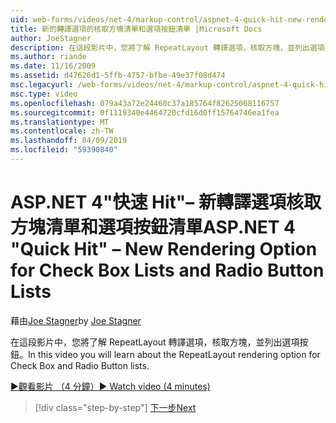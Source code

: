 ```yaml
---
uid: web-forms/videos/net-4/markup-control/aspnet-4-quick-hit-new-rendering-option-for-check-box-lists-and-radio-button-lists
title: 新的轉譯選項的核取方塊清單和選項按鈕清單 |Microsoft Docs
author: JoeStagner
description: 在這段影片中，您將了解 RepeatLayout 轉譯選項，核取方塊，並列出選項按鈕。
ms.author: riande
ms.date: 11/16/2009
ms.assetid: d47626d1-5ffb-4757-bfbe-49e37f08d474
msc.legacyurl: /web-forms/videos/net-4/markup-control/aspnet-4-quick-hit-new-rendering-option-for-check-box-lists-and-radio-button-lists
msc.type: video
ms.openlocfilehash: 079a43a72e24460c37a185764f82625068116757
ms.sourcegitcommit: 0f1119340e4464720cfd16d0ff15764746ea1fea
ms.translationtype: MT
ms.contentlocale: zh-TW
ms.lasthandoff: 04/09/2019
ms.locfileid: "59390840"
---
```

# <a name="aspnet-4-quick-hit--new-rendering-option-for-check-box-lists-and-radio-button-lists"></a><span data-ttu-id="e0199-103">ASP.NET 4"快速 Hit"– 新轉譯選項核取方塊清單和選項按鈕清單</span><span class="sxs-lookup"><span data-stu-id="e0199-103">ASP.NET 4 "Quick Hit" – New Rendering Option for Check Box Lists and Radio Button Lists</span></span>

<span data-ttu-id="e0199-104">藉由[Joe Stagner](https://github.com/JoeStagner)</span><span class="sxs-lookup"><span data-stu-id="e0199-104">by [Joe Stagner](https://github.com/JoeStagner)</span></span>

<span data-ttu-id="e0199-105">在這段影片中，您將了解 RepeatLayout 轉譯選項，核取方塊，並列出選項按鈕。</span><span class="sxs-lookup"><span data-stu-id="e0199-105">In this video you will learn about the RepeatLayout rendering option for Check Box and Radio Button lists.</span></span> 

[<span data-ttu-id="e0199-106">&#9654;觀看影片 （4 分鐘）</span><span class="sxs-lookup"><span data-stu-id="e0199-106">&#9654; Watch video (4 minutes)</span></span>](https://channel9.msdn.com/Blogs/ASP-NET-Site-Videos/aspnet-4-quick-hit-new-rendering-option-for-check-box-lists-and-radio-button-lists)

> [!div class="step-by-step"]
> [<span data-ttu-id="e0199-107">下一步</span><span class="sxs-lookup"><span data-stu-id="e0199-107">Next</span></span>](aspnet-4-quick-hit-table-free-templated-controls.md)
